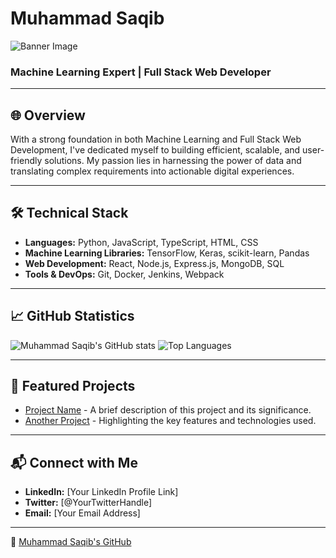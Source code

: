 # Muhammad Saqib

![Banner Image](./banner.png)


### Machine Learning Expert | Full Stack Web Developer

---

## 🌐 Overview

With a strong foundation in both Machine Learning and Full Stack Web Development, I've dedicated myself to building efficient, scalable, and user-friendly solutions. My passion lies in harnessing the power of data and translating complex requirements into actionable digital experiences.

---

## 🛠️ Technical Stack

- **Languages:** Python, JavaScript, TypeScript, HTML, CSS
- **Machine Learning Libraries:** TensorFlow, Keras, scikit-learn, Pandas
- **Web Development:** React, Node.js, Express.js, MongoDB, SQL
- **Tools & DevOps:** Git, Docker, Jenkins, Webpack

---

## 📈 GitHub Statistics

![Muhammad Saqib's GitHub stats](https://github-readme-stats.vercel.app/api?username=MuhammadSaqib786&show_icons=true&theme=gotham)
![Top Languages](https://github-readme-stats.vercel.app/api/top-langs/?username=MuhammadSaqib786&layout=compact&theme=gotham)

---

## 📌 Featured Projects

- [Project Name](URL-to-project) - A brief description of this project and its significance.
- [Another Project](URL-to-another-project) - Highlighting the key features and technologies used.

---

## 📬 Connect with Me

- **LinkedIn:** [Your LinkedIn Profile Link]
- **Twitter:** [@YourTwitterHandle]
- **Email:** [Your Email Address]

---

🔗 [Muhammad Saqib's GitHub](https://github.com/MuhammadSaqib786)

